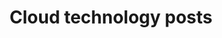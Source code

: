 ---
layout: posts
permalink: /Cloud/
title: "Cloud technology posts"
author_profile: true
header:
  image: "/images/cloud.png"
---